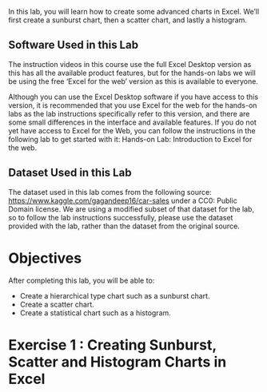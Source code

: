 In this lab, you will learn how to create some advanced charts in Excel. We’ll first create a sunburst chart, then a scatter chart, and lastly a histogram.

## Software Used in this Lab
The instruction videos in this course use the full Excel Desktop version as this has all the available product features, but for the hands-on labs we will be using the free ‘Excel for the web’ version as this is available to everyone.

Although you can use the Excel Desktop software if you have access to this version, it is recommended that you use Excel for the web for the hands-on labs as the lab instructions specifically refer to this version, and there are some small differences in the interface and available features. If you do not yet have access to Excel for the Web, you can follow the instructions in the following lab to get started with it: Hands-on Lab: Introduction to Excel for the web.

## Dataset Used in this Lab
The dataset used in this lab comes from the following source: https://www.kaggle.com/gagandeep16/car-sales under a CC0: Public Domain license. We are using a modified subset of that dataset for the lab, so to follow the lab instructions successfully, please use the dataset provided with the lab, rather than the dataset from the original source.

# Objectives
After completing this lab, you will be able to:
- Create a hierarchical type chart such as a sunburst chart.
- Create a scatter chart.
- Create a statistical chart such as a histogram.

# Exercise 1 : Creating Sunburst, Scatter and Histogram Charts in Excel
